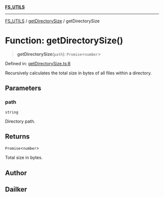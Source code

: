 [**FS_UTILS**](../../README.md)

***

[FS_UTILS](../../README.md) / [getDirectorySize](../README.md) / getDirectorySize

# Function: getDirectorySize()

> **getDirectorySize**(`path`): `Promise`\<`number`\>

Defined in: [getDirectorySize.ts:8](https://github.com/dailker/everyutil/blob/7c30ec40bbb398255a9be572db0a537e8bcb9c11/src/fs/getDirectorySize.ts#L8)

Recursively calculates the total size in bytes of all files within a directory.

## Parameters

### path

`string`

Directory path.

## Returns

`Promise`\<`number`\>

Total size in bytes.

## Author

## Dailker
